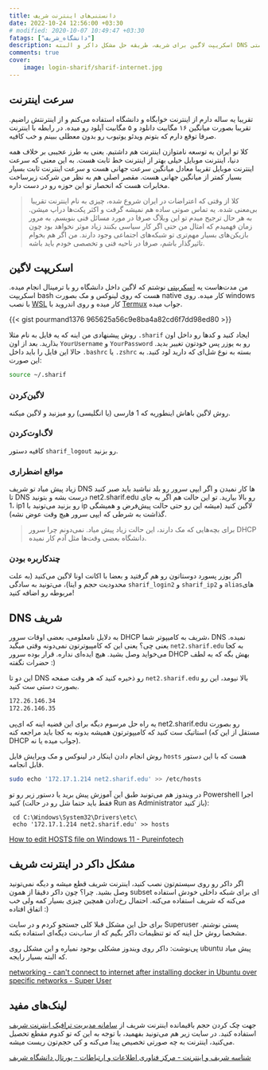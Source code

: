 ```yaml
---
title: دانستنی‌های اینترنت شریف
date: 2022-10-24 12:56:00 +03:30
# modified: 2020-10-07 10:49:47 +03:30
fatags: ["دانشگاه_شریف"]
description: اسکریپت لاگین برای شریف، طریقه حل مشکل داکر و البته DNS دستی
comments: true
cover:
    image: login-sharif/sharif-internet.jpg
---
```


## سرعت اینترنت
تقریبا یه ساله دارم از اینترنت خوابگاه و دانشگاه استفاده می‌کنم و از اینترنتش راضیم. تقریبا بصورت میانگین ۱۶ مگابیت دانلود و ۵ مگابیت آپلود رو میده. در رابطه با اینترنت صرفا توقع دارم که بتونم ویدئو یوتیوب رو بدون معطلی ببینم و خب کافیه. 

کلا تو ایران یه توسعه نامتوازن اینترنت هم داشتیم. یعنی به طرز عجیبی بر خلاف همه دنیا، اینترنت موبایل خیلی بهتر از اینترنت خط ثابت هست. به این معنی که سرعت اینترنت موبایل تقریبا معادل میانگین سرعت جهانی هست و سرعت اینترنت ثابت بسیار بسیار کمتر از میانگین جهانی هست. مقصر اصلی هم به نظر من شرکت زیرساخت مخابرات هست که انحصار تو این حوزه رو در دست داره.

>‌ کلا از وقتی که اعتراضات در ایران شروع شده، چیزی به نام اینترنت تقریبا بی‌معنی شده. یه تماس صوتی ساده هم نمیشه گرفت و اکثر پکت‌ها دراپ میشن. به هر حال ترجیح میدم تو این وبلاگ صرفا در مورد مسائل فنی بنویسم. به مرور زمان فهمیدم که امثال من حتی اگر کار سیاسی بکنند زیاد موثر نخواهد بود چون بازیکن‌های بسیار مهم‌تری تو شبکه‌های اجتماعی وجود دارند. من اگر هم بخوام تاثیرگذار باشم، صرفا در ناحیه فنی و تخصصی خودم باید باشه. 

## اسکریپت لاگین
من مدت‌هاست یه [اسکریپتی](https://gist.github.com/pourmand1376/965625a56c9e8ba4a82cd6f7dd98ed80) نوشتم که لاگین داخل دانشگاه رو با ترمینال انجام میده. اسکریپت bash هست که روی لینوکس و مک بصورت native کار میده. روی windows با نصب [WSL](https://learn.microsoft.com/en-us/windows/wsl/install) کار میده و روی اندروید با [Termux](https://play.google.com/store/apps/details?id=com.termux&hl=en&gl=US) جواب میده. 

{{< gist pourmand1376 965625a56c9e8ba4a82cd6f7dd98ed80 >}}

روش پیشنهادی من اینه که یه فایل به نام مثلا ‍`.sharif` ایجاد کنید و کدها رو داخل اون بذارید. بعد از اون `YourUsername` و `YourPassword` رو به یوزر پس خودتون تغییر بدید. حالا این فایل را باید داخل `.bashrc` یا `.zshrc` بسته به نوع شل‌ای که دارید لود کنید. به این صورت:

```bash
source ~/.sharif
```

### لاگین‌کردن

روش لاگین باهاش اینطوریه که 1 فارسی (یا انگلیسی) رو میزنید و لاگین میکنه. 

### لاگ‌اوت‌کردن

کافیه دستور `sharif_logout` رو بزنید. 

### مواقع اضطراری

زیاد پیش میاد تو شریف DNS ها کار نمیدن و اگر ایپی سرور رو بلد نباشید باید صبر کنید تا DNS درست بشه و بتونید net2.sharif.edu رو بالا بیارید. تو این حالت هم اگر به جای 1، ip1 رو بزنید می‌تونید با ip لاگین کنید (میشه این رو حتی حالت پیش‌فرض و همیشگی گذاشت به شرطی که ایپی سرور هیچ وقت عوض نشه). 

> برای بچه‌هایی که مک دارند، این حالت زیاد پیش میاد. نمی‌دونم چرا سرور DHCP دانشگاه بعضی وقت‌ها مثل آدم کار نمیده. 

### چندکاربره بودن

اگر یوزر پسورد دوستاتون رو هم گرفتید و بعضا با اکانت اونا لاگین می‌کنید (به علت محدودیت حجم و اینا)، می‌تونید به سادگی `sharif_login2` و `sharif_ip2` و `alias`‌های مربوطه رو اضافه کنید!

## DNS شریف
به دلایل نامعلومی، بعضی اوقات سرور DHCP شریف به کامیپوتر شما، DNS نمیده. یعنی چی؟ یعنی این که کامپیوترتون نمی‌دونه وقتی میگید `net2.sharif.edu` به کجا می‌خواید وصل بشید. هیچ ایده‌ای نداره. قرار بوده سرور DHCP بهش بگه که به لطف حضرات نگفته :)

این دو تا DNS رو ذخیره کنید که هر وقت صفحه `net2.sharif.edu` بالا نیومد، این رو بصورت دستی ست کنید. 

```bash
172.26.146.34
172.26.146.35
```
یه راه حل مرسوم دیگه برای این قضیه اینه که ای‌پی net2.sharif.edu رو بصورت استاتیک ست کنید که کامیپوترتون همیشه بدونه به کجا باید مراجعه کنه (مستقل از این که DHCP جواب میده یا نه).

روش انجام دادن اینکار در لینوکس و مک ویرایش فایل `hosts` هست که با این دستور قابل انجامه.

```bash
sudo echo '172.17.1.214 net2.sharif.edu' >> /etc/hosts
```
در ویندوز هم می‌تونید طبق این آموزش پیش برید یا دستور زیر رو تو Powershell اجرا کنید (فقط باید حتما شل رو در حالت Run as Administrator باز کنید):
```
 cd C:\Windows\System32\Drivers\etc\
 echo '172.17.1.214 net2.sharif.edu' >> hosts
```

[How to edit HOSTS file on Windows 11 - Pureinfotech](https://pureinfotech.com/edit-hosts-file-windows-11/)

## مشکل داکر در اینترنت شریف
اگر داکر رو روی سیستم‌تون نصب کنید، اینترنت شریف قطع میشه و دیگه نمی‌تونید وصل بشید. چرا؟ چون داکر دقیقا از همون subset ای برای شبکه داخلی خودش استفاده می‌کنه که شریف استفاده می‌کنه.  احتمال رخ‌دادن همچین چیزی بسیار کمه ولی خب اتفاق افتاده :) 

برای حل این مشکل قبلا کلی جستجو کردم و در سایت Superuser پستی نوشتم. مشخصا روش حل اینه که تو تنظیمات داکر بگیم که از ساب‌نت دیگه‌ای استفاده بکنه. 

پی‌نوشت: داکر روی ویندوز مشکلی بوجود نمیاره و این مشکل روی ubuntu پیش میاد که البته بسیار رایجه. 

[networking - can't connect to internet after installing docker in Ubuntu over specific networks - Super User](https://superuser.com/a/1699305/751605)

##  لینک‌های مفید
جهت چک کردن حجم باقیمانده اینترنت شریف از [سامانه مدیریت ترافیک اینترنت شریف](https://bw.ictc.sharif.edu/login) استفاده کنید. در سایت زیر هم می‌تونید بفهمید، با توجه به این که تو کدوم مقطع تحصیل می‌کنید، اینترنت به چه صورتی تخصیص پیدا می‌کنه و کی حجم‌تون ریست میشه. 

[شناسه شریف و اینترنت - مرکز فناوری اطلاعات و ارتباطات - پورتال دانشگاه شریف](https://ictc.sharif.edu/%D8%B4%D9%86%D8%A7%D8%B3%D9%87-%D8%B4%D8%B1%DB%8C%D9%81-%D9%88-%D8%A7%DB%8C%D9%86%D8%AA%D8%B1%D9%86%D8%AA)
